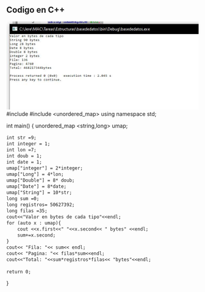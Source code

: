 ## Codigo en C++

![Capture](Capture.JPG)  
#include <iostream>
#include <unordered_map>
using namespace std;

int main()
{
    unordered_map <string,long> umap;


    int str =9;
    int integer = 1;
    int lon =7;
    int doub = 1;
    int date = 1;
    umap["integer"] = 2*integer;
    umap["Long"] = 4*lon;
    umap["Double"] = 8* doub;
    umap["Date"] = 8*date;
    umap["String"] = 10*str;
    long sum =0;
    long registros= 50627392;
    long filas =35;
    cout<<"Valor en bytes de cada tipo"<<endl;
    for (auto x : umap){
        cout <<x.first<<" "<<x.second<< " bytes" <<endl;
        sum+=x.second;
    }
    cout<< "Fila: "<< sum<< endl;
    cout<< "Pagina: "<< filas*sum<<endl;
    cout<<"Total: "<<sum*registros*filas<< "bytes"<<endl;

    return 0;
}

